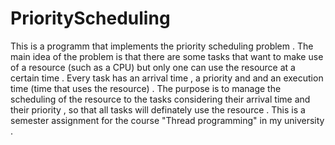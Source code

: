# PriorityScheduling
This is a programm that implements the priority scheduling problem . The main idea of the problem is that there are some tasks that want to make use of a resource (such as a CPU) but only one can use the resource at a certain time . Every task has an arrival time , a priority and and an execution time (time that uses the resource) . The purpose is to manage the scheduling of the resource to the tasks considering their arrival time and their priority , so that all tasks will definately use the resource . This is a semester assignment for the course "Thread programming" in my university .

